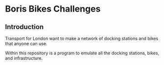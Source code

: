 # Boris Bikes Challenges

## Introduction
Transport for London want to make a network of docking stations and bikes that anyone can use.

Within this repository is a program to emulate all the docking stations, bikes, and infrastructure.
